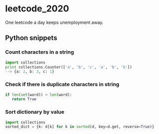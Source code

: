 # leetcode_2020
One leetcode a day keeps unemployment away. 


## Python snippets 

### Count characters in a string

```python
import collections 
print collections.Counter(['a', 'b', 'c', 'a', 'b', 'b']) 
--> {a: 2, b: 3, c: 1} 
```

### Check if there is duplicate characters in string
```python
if len(set(word)) < len(word):
   return True 
````

### Sort dictionary by value 
```python
import collections
sorted_dict = {k: d[k] for k in sorted(d, key=d.get, reverse=True)} 
```

